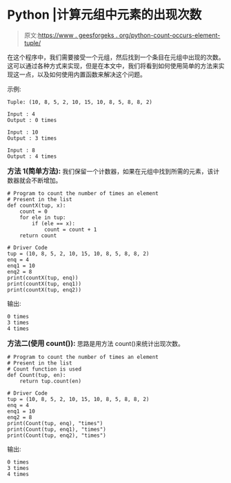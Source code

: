 # Python |计算元组中元素的出现次数

> 原文:[https://www . geesforgeks . org/python-count-occurs-element-tuple/](https://www.geeksforgeeks.org/python-count-occurrences-element-tuple/)

在这个程序中，我们需要接受一个元组，然后找到一个条目在元组中出现的次数。这可以通过各种方式来实现，但是在本文中，我们将看到如何使用简单的方法来实现这一点，以及如何使用内置函数来解决这个问题。

示例:

```
Tuple: (10, 8, 5, 2, 10, 15, 10, 8, 5, 8, 8, 2)

Input : 4
Output : 0 times

Input : 10
Output : 3 times

Input : 8
Output : 4 times

```

<font size="+0.5">**方法 1(简单方法):**</font>
我们保留一个计数器，如果在元组中找到所需的元素，该计数器就会不断增加。

```
# Program to count the number of times an element
# Present in the list
def countX(tup, x):
    count = 0
    for ele in tup:
        if (ele == x):
            count = count + 1
    return count

# Driver Code
tup = (10, 8, 5, 2, 10, 15, 10, 8, 5, 8, 8, 2)
enq = 4
enq1 = 10
enq2 = 8
print(countX(tup, enq))
print(countX(tup, enq1))
print(countX(tup, enq2))
```

输出:

```
0 times
3 times
4 times

```

<font size="+0.5">**方法二(使用 count()):**</font>
思路是用方法 count()来统计出现次数。

```
# Program to count the number of times an element
# Present in the list
# Count function is used
def Count(tup, en):
    return tup.count(en)

# Driver Code
tup = (10, 8, 5, 2, 10, 15, 10, 8, 5, 8, 8, 2)
enq = 4
enq1 = 10
enq2 = 8
print(Count(tup, enq), "times")
print(Count(tup, enq1), "times")
print(Count(tup, enq2), "times")
```

输出:

```
0 times
3 times
4 times

```